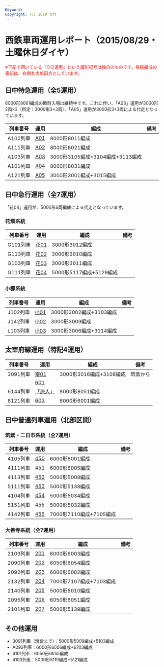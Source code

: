 ```yaml
---
Keyword: 
Copyright: (C) 2019 青竹
---
```


# 西鉄車両運用レポート（2015/08/29・土曜休日ダイヤ）

<span style="color:#FF0000;">※下記で用いている「○○運用」という識別記号は独自のものです。併結編成の表記は、右側を大牟田方としています。</span>

## 日中特急運用（全5運用）

8000形8061編成の臨時入場は継続中です。これに伴い、「A03」運用が3000形2両×3（所定：3000形3+3両）、「A05」運用が3000形3+3両による代走となっています。

| 列車番号 | 運用 | 編成 | 備考 |
| --- | --- | --- | --- |
| A100列車 | [A01](https://aotake91.net/railway/nishitetsu/dia/20150404/unyoulist-holiday.htm#HA01) | 8000形8011編成 |  |
| A111列車 | [A02](https://aotake91.net/railway/nishitetsu/dia/20150404/unyoulist-holiday.htm#HA02) | 8000形8021編成 |  |
| A103列車 | [A03](https://aotake91.net/railway/nishitetsu/dia/20150404/unyoulist-holiday.htm#HA03) | 3000形3105編成+3104編成+3113編成 |  |
| A101列車 | [A04](https://aotake91.net/railway/nishitetsu/dia/20150404/unyoulist-holiday.htm#HA04) | 8000形8031編成 |  |
| A121列車 | [A05](https://aotake91.net/railway/nishitetsu/dia/20150404/unyoulist-holiday.htm#HA05) | 3000形3001編成+3015編成 |  |

## 日中急行運用（全7運用）

「花04」運用が、5000形6両編成による代走となっています。

### 花畑系統

| 列車番号 | 運用 | 編成 | 備考 |
| --- | --- | --- | --- |
| G101列車 | [花01](https://aotake91.net/railway/nishitetsu/dia/20150404/unyoulist-holiday.htm#HG01) | 3000形3012編成 |  |
| G113列車 | [花02](https://aotake91.net/railway/nishitetsu/dia/20150404/unyoulist-holiday.htm#HG02) | 3000形3010編成 |  |
| G103列車 | [花03](https://aotake91.net/railway/nishitetsu/dia/20150404/unyoulist-holiday.htm#HG03) | 3000形3011編成 |  |
| G111列車 | [花04](https://aotake91.net/railway/nishitetsu/dia/20150404/unyoulist-holiday.htm#HG04) | 5000形5117編成+5129編成 |  |

### 小郡系統

| 列車番号 | 運用 | 編成 | 備考 |
| --- | --- | --- | --- |
| J102列車 | [小01](https://aotake91.net/railway/nishitetsu/dia/20150404/unyoulist-holiday.htm#HJ01) | 3000形3002編成+3103編成 |  |
| J142列車 | [小02](https://aotake91.net/railway/nishitetsu/dia/20150404/unyoulist-holiday.htm#HJ02) | 3000形3009編成 |  |
| L103列車 | [小03](https://aotake91.net/railway/nishitetsu/dia/20150404/unyoulist-holiday.htm#HJ03) | 3000形3006編成+3114編成 |  |

## 太宰府線運用（特記4運用）

| 列車番号 | 運用 | 編成 | 備考 |
| --- | --- | --- | --- |
| 3091列車 | [宰01](https://aotake91.net/railway/nishitetsu/dia/20150404/unyoulist-holiday.htm#HL01) | 3000形3016編成+3108編成 | 筑紫から |
|  | [601](https://aotake91.net/railway/nishitetsu/dia/20150404/unyoulist-holiday.htm#H601) |  |  |
| 6144列車 | [「旅人」](https://aotake91.net/railway/nishitetsu/dia/20150404/unyoulist-holiday.htm#H602) | 8000形8051編成 |  |
| 8121列車 | [603](https://aotake91.net/railway/nishitetsu/dia/20150404/unyoulist-holiday.htm#H603) | 6000形6001編成 |  |

## 日中普通列車運用（北部区間）

### 筑紫・二日市系統（全7運用）

| 列車番号 | 運用 | 編成 | 備考 |
| --- | --- | --- | --- |
| 4105列車 | [450](https://aotake91.net/railway/nishitetsu/dia/20150404/unyoulist-holiday.htm#H450) | 6000形6001編成 |  |
| 4111列車 | [451](https://aotake91.net/railway/nishitetsu/dia/20150404/unyoulist-holiday.htm#H451) | 6000形6005編成 |  |
| 4113列車 | [452](https://aotake91.net/railway/nishitetsu/dia/20150404/unyoulist-holiday.htm#H452) | 5000形5008編成 |  |
| 5111列車 | [453](https://aotake91.net/railway/nishitetsu/dia/20150404/unyoulist-holiday.htm#H453) | 5000形5138編成 |  |
| 4104列車 | [454](https://aotake91.net/railway/nishitetsu/dia/20150404/unyoulist-holiday.htm#H454) | 5000形5034編成 |  |
| 5151列車 | [455](https://aotake91.net/railway/nishitetsu/dia/20150404/unyoulist-holiday.htm#H455) | 5000形5032編成 |  |
| 4142列車 | [456](https://aotake91.net/railway/nishitetsu/dia/20150404/unyoulist-holiday.htm#H456) | 7000形7110編成+7105編成 |  |

### 大善寺系統（全7運用）

| 列車番号 | 運用 | 編成 | 備考 |
| --- | --- | --- | --- |
| 2103列車 | [201](https://aotake91.net/railway/nishitetsu/dia/20150404/unyoulist-holiday.htm#H201) | 6000形6003編成 |  |
| 2090列車 | [202](https://aotake91.net/railway/nishitetsu/dia/20150404/unyoulist-holiday.htm#H202) | 6050形6054編成 |  |
| 2092列車 | [203](https://aotake91.net/railway/nishitetsu/dia/20150404/unyoulist-holiday.htm#H203) | 6000形6002編成 |  |
| 2132列車 | [204](https://aotake91.net/railway/nishitetsu/dia/20150404/unyoulist-holiday.htm#H204) | 7000形7107編成+7103編成 |  |
| 2140列車 | [205](https://aotake91.net/railway/nishitetsu/dia/20150404/unyoulist-holiday.htm#H205) | 5000形5010編成 |  |
| 2095列車 | [206](https://aotake91.net/railway/nishitetsu/dia/20150404/unyoulist-holiday.htm#H206) | 6050形6051編成 |  |
| 2101列車 | [207](https://aotake91.net/railway/nishitetsu/dia/20150404/unyoulist-holiday.htm#H207) | 5000形5139編成 |  |

## その他運用

* 3091列車（筑紫まで）：5000形5009編成+5103編成
* A092列車：6000形6006編成+6703編成
* 4101列車：6050形6055編成
* 4103列車：5000形5119編成+5121編成

